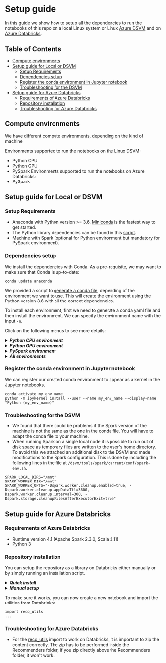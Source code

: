 # Setup guide 

In this guide we show how to setup all the dependencies to run the notebooks of this repo on a local Linux system or Linux [Azure DSVM](https://azure.microsoft.com/en-us/services/virtual-machines/data-science-virtual-machines/) and on [Azure Databricks](https://azure.microsoft.com/en-us/services/databricks/). 

## Table of Contents
 
* [Compute environments](#compute-environments)
* [Setup guide for Local or DSVM](#setup-guide-for-local-or-dsvm)
  * [Setup Requirements](#setup-requirements)
  * [Dependencies setup](#dependencies-setup)
  * [Register the conda environment in Jupyter notebook](#register-the-conda-environment-in-jupyter-notebook)
  * [Troubleshooting for the DSVM](#troubleshooting-for-the-dsvm)
* [Setup guide for Azure Databricks](#setup-guide-for-azure-databricks)
  * [Requirements of Azure Databricks](#requirements-of-azure-databricks)
  * [Repository installation](#repository-installation)
  * [Troubleshooting for Azure Databricks](#troubleshooting-for-azure-databricks)

## Compute environments

We have different compute environments, depending on the kind of machine

Environments supported to run the notebooks on the Linux DSVM:
* Python CPU
* Python GPU
* PySpark
Environments supported to run the notebooks on Azure Databricks:
* PySpark

## Setup guide for Local or DSVM

### Setup Requirements

- Anaconda with Python version >= 3.6. [Miniconda](https://conda.io/miniconda.html) is the fastest way to get started.
- The Python library dependencies can be found in this [script](scripts/generate_conda_file.sh).
- Machine with Spark (optional for Python environment but mandatory for PySpark environment).

### Dependencies setup

We install the dependencies with Conda. As a pre-requisite, we may want to make sure that Conda is up-to-date:

    conda update anaconda

We provided a script to [generate a conda file](scripts/generate_conda_file.sh), depending of the environment we want to use. This will create the environment using the Python version 3.6 with all the correct dependencies.

To install each environment, first we need to generate a conda yaml file and then install the environment. We can specify the environment name with the input `-n`. 

Click on the following menus to see more details:

<details>
<summary><strong><em>Python CPU environment</em></strong></summary>

Assuming the repo is cloned as `Recommenders` in the local system, to install the Python CPU environment:

    cd Recommenders
    ./scripts/generate_conda_file.sh
    conda env create -n reco_bare -f conda_bare.yaml 

</details>


<details>
<summary><strong><em>Python GPU environment</em></strong></summary>

Assuming that you have a GPU machine, to install the Python GPU environment, which by default installs the CPU environment:

    cd Recommenders
    ./scripts/generate_conda_file.sh --gpu
    conda env create -n reco_gpu -f conda_gpu.yaml 

</details>

<details>
<summary><strong><em>PySpark environment</em></strong></summary>

To install the PySpark environment, which by default installs the CPU environment:

    cd Recommenders
    ./scripts/generate_conda_file.sh --pyspark
    conda env create -n reco_pyspark -f conda_pyspark.yaml

**NOTE** - for this environment, we need to set the environment variables `PYSPARK_PYTHON` and `PYSPARK_DRIVER_PYTHON` to point to the conda python executable.

To set these variables every time the environment is activated, we can follow the steps of this [guide](https://conda.io/docs/user-guide/tasks/manage-environments.html#macos-and-linux). Assuming that we have installed the environment in `/anaconda/envs/reco_pyspark`, we create the file `/anaconda/envs/reco_pyspark/etc/conda/activate.d/env_vars.sh` and add:

```bash
#!/bin/sh
export PYSPARK_PYTHON=/anaconda/envs/reco_pyspark/bin/python
export PYSPARK_DRIVER_PYTHON=/anaconda/envs/reco_pyspark/bin/python
```

This will export the variables every time we do `conda activate reco_pyspark`. To unset these variables when we deactivate the environment, we create the file `/anaconda/envs/reco_pyspark/etc/conda/deactivate.d/env_vars.sh` and add:

```bash
#!/bin/sh
unset PYSPARK_PYTHON
unset PYSPARK_DRIVER_PYTHON
```
</details>

<details>
<summary><strong><em>All environments</em></strong></summary>

To install all three environments:

    cd Recommenders
    ./scripts/generate_conda_file.sh  --gpu --pyspark
    conda env create -n reco_full -f conda_full.yaml

</details>


### Register the conda environment in Jupyter notebook

We can register our created conda environment to appear as a kernel in the Jupyter notebooks. 

    conda activate my_env_name
    python -m ipykernel install --user --name my_env_name --display-name "Python (my_env_name)"


### Troubleshooting for the DSVM

* We found that there could be problems if the Spark version of the machine is not the same as the one in the conda file. You will have to adapt the conda file to your machine. 
* When running Spark on a single local node it is possible to run out of disk space as temporary files are written to the user's home directory. To avoid this we attached an additional disk to the DSVM and made modifications to the Spark configuration. This is done by including the following lines in the file at `/dsvm/tools/spark/current/conf/spark-env.sh`.
```
SPARK_LOCAL_DIRS="/mnt"
SPARK_WORKER_DIR="/mnt"
SPARK_WORKER_OPTS="-Dspark.worker.cleanup.enabled=true, -Dspark.worker.cleanup.appDataTtl=3600, -Dspark.worker.cleanup.interval=300, -Dspark.storage.cleanupFilesAfterExecutorExit=true"
```

## Setup guide for Azure Databricks

### Requirements of Azure Databricks
* Runtime version 4.1 (Apache Spark 2.3.0, Scala 2.11)
* Python 3

### Repository installation
You can setup the repository as a library on Databricks either manually or by simply running an installation script. 


<details>
<summary><strong><em>Quick install</em></strong></summary>

> This method only works for **Azure** Databricks.

Prerequisite
* Install [Azure Databricks CLI (command-line interface)](https://docs.azuredatabricks.net/user-guide/dev-tools/databricks-cli.html#install-the-cli)
and setup CLI [authentication](https://docs.azuredatabricks.net/user-guide/dev-tools/databricks-cli.html#set-up-authentication).

1. Start a target cluster and copy the target cluster id. Cluster id can be found with following script:
    ```
    databricks clusters list
    
    <CLUSTER_ID> <CLUSTER_NAME> <STATUS>
    ...
    ```
2. Run following commands replacing CLUSTER_ID with the id you copied from the previous step:
    ```
    cd Recommenders
    ./scripts/databricks_install.sh CLUSTER_ID
    ```

</details> 

<details>
<summary><strong><em>Manual setup</em></strong></summary>

To install the repo manually onto Databricks, follow the steps:
1. Clone Microsoft Recommenders repo in your local computer.
2. Zip the contents inside the Recommenders folder (Azure Databricks requires compressed folders to have the .egg suffix, so we don't use the standard .zip):
    ```
    cd Recommenders
    zip -r Recommenders.egg .
    ```
3. Once your cluster has started, go to the Databricks home workspace, then go to your user and press import.
4. In the next menu there is an option to import a library, it says: `To import a library, such as a jar or egg, click here`. Press click here.
5. Then, at the first drop-down menu, mark the option `Upload Python egg or PyPI`.
6. Then press on `Drop library egg here to upload` and select the the file `Recommenders.egg` you just created.
7. Then press `Create library`. This will upload the zip and make it available in your workspace.
8. Finally, in the next menu, attach the library to your cluster.

</details>

To make sure it works, you can now create a new notebook and import the utilities from Databricks:
```
import reco_utils
...
```

### Troubleshooting for Azure Databricks
* For the [reco_utils](reco_utils) import to work on Databricks, it is important to zip the content correctly. The zip has to be performed inside the Recommenders folder, if you zip directly above the Recommenders folder, it won't work.

